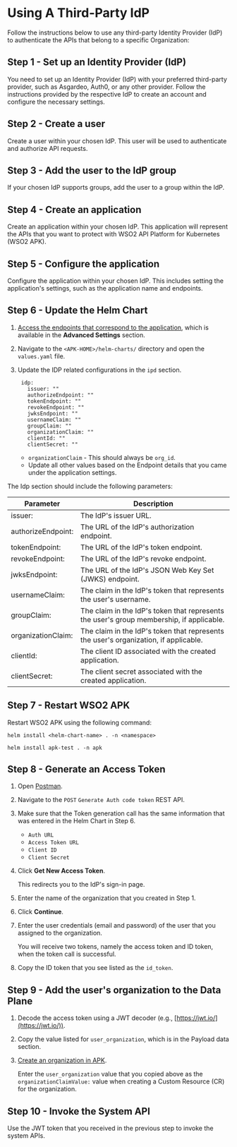 # Using A Third-Party IdP

Follow the instructions below to use any third-party Identity Provider (IdP) to authenticate the APIs that belong to a specific Organization:

## Step 1 - Set up an Identity Provider (IdP)

You need to set up an Identity Provider (IdP) with your preferred third-party provider, such as Asgardeo, Auth0, or any other provider. 
Follow the instructions provided by the respective IdP to create an account and configure the necessary settings.

## Step 2 - Create a user

Create a user within your chosen IdP. This user will be used to authenticate and authorize API requests.

## Step 3 - Add the user to the IdP group

If your chosen IdP supports groups, add the user to a group within the IdP.

## Step 4 - Create an application

Create an application within your chosen IdP. This application will represent the APIs that you want to protect with WSO2 API Platform for Kubernetes (WSO2 APK).

## Step 5 - Configure the application

Configure the application within your chosen IdP.
This includes setting the application's settings, such as the application name and endpoints.

## Step 6 - Update the Helm Chart

1. [Access the endpoints that correspond to the application](https://auth0.com/docs/get-started/applications/application-settings#endpoints), which is available in the **Advanced Settings** section.
2. Navigate to the `<APK-HOME>/helm-charts/` directory and open the `values.yaml` file.
3. Update the IDP related configurations in the `ipd` section.

      ```
       idp:
         issuer: ""
         authorizeEndpoint: ""
         tokenEndpoint: ""
         revokeEndpoint: ""
         jwksEndpoint: ""      
         usernameClaim: ""
         groupClaim: ""
         organizationClaim: ""
         clientId: ""
         clientSecret: ""
      ```

      - `organizationClaim` - This should always be `org_id`.
      - Update all other values based on the Endpoint details that you came under the application settings.

The Idp section should include the following parameters:

| **Parameter** | **Description** |
|---------------|-----------------|
| issuer: | The IdP's issuer URL. |
| authorizeEndpoint: | The URL of the IdP's authorization endpoint. |
| tokenEndpoint: |  The URL of the IdP's token endpoint.  |
| revokeEndpoint: |  The URL of the IdP's revoke endpoint.  |
| jwksEndpoint: |  The URL of the IdP's JSON Web Key Set (JWKS) endpoint.  |
| usernameClaim: |  The claim in the IdP's token that represents the user's username.  |
| groupClaim: |  The claim in the IdP's token that represents the user's group membership, if applicable.  |
| organizationClaim: |  The claim in the IdP's token that represents the user's organization, if applicable.  |
| clientId: |  The client ID associated with the created application.  |
| clientSecret: |  The client secret associated with the created application.  |

## Step 7 - Restart WSO2 APK

Restart WSO2 APK using the following command:

```tab="Format"
helm install <helm-chart-name> . -n <namespace>
```

```tab="Example"
helm install apk-test . -n apk
```

## Step 8 - Generate an Access Token

1. Open [Postman](../../../administration/postman-tests).
2. Navigate to the `POST` `Generate Auth code token` REST API.
3. Make sure that the Token generation call has the same information that was entered in the Helm Chart in Step 6.
     
     - `Auth URL`
     - `Access Token URL`
     - `Client ID`
     - `Client Secret`

4. Click **Get New Access Token**.
     
      This redirects you to the IdP's sign-in page.

5. Enter the name of the organization that you created in Step 1.
6. Click **Continue**.
7. Enter the user credentials (email and password) of the user that you assigned to the organization.
     
     You will receive two tokens, namely the access token and ID token, when the token call is successful.

8.  Copy the ID token that you see listed as the `id_token`.

## Step 9 - Add the user's organization to the Data Plane

1. Decode the access token using a JWT decoder (e.g., [https://jwt.io/](https://jwt.io/)).
2. Copy the value listed for `user_organization`, which is in the Payload data section.
3. [Create an organization in APK](../../../../administration/organizations/#create-an-organization).
     
     Enter the `user_organization` value that you copied above as the `organizationClaimValue:` value when creating a Custom Resource (CR) for the organization.

## Step 10 - Invoke the System API

Use the JWT token that you received in the previous step to invoke the system APIs.
